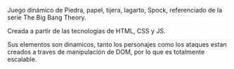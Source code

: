 Juego dinámico de Piedra, papel, tijera, lagarto, Spock, referenciado de la serie The Big Bang Theory.

Creada a partir de las tecnologias de HTML, CSS y JS.

Sus elementos son dinamicos, tanto los personajes como los ataques estan creados a traves de manipulación de DOM, por lo que es totalmente escalable.
